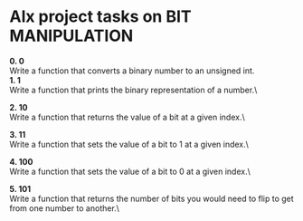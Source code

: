 # Alx project tasks on **BIT MANIPULATION**

**0. 0**\
Write a function that converts a binary number to an unsigned int.\
**1. 1**\
Write a function that prints the binary representation of a number.\

**2. 10**\
Write a function that returns the value of a bit at a given index.\

**3. 11**\
Write a function that sets the value of a bit to 1 at a given index.\

**4. 100**\
Write a function that sets the value of a bit to 0 at a given index.\

**5. 101**\
Write a function that returns the number of bits you would need to flip to get from one number to another.\
